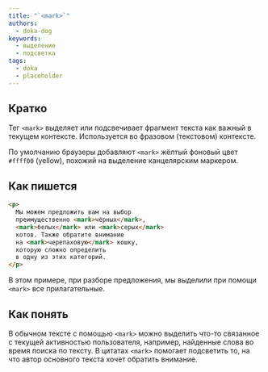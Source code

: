 ```yaml
---
title: "`<mark>`"
authors:
  - doka-dog
keywords:
  - выделение
  - подсветка
tags:
  - doka
  - placeholder
---
```


## Кратко

Тег `<mark>` выделяет или подсвечивает фрагмент текста как важный в текущем контексте. Используется во фразовом (текстовом) контексте.

По умолчанию браузеры добавляют `<mark>` жёлтый фоновый цвет `#ffff00` (yellow), похожий на выделение канцелярским маркером.

## Как пишется

```html
<p>
  Мы можем предложить вам на выбор
  преимущественно <mark>чёрных</mark>,
  <mark>белых</mark> или <mark>серых</mark>
  котов. Также обратите внимание
  на <mark>черепаховую</mark> кошку,
  которую сложно определить
  в одну из этих категорий.
</p>
```

В этом примере, при разборе предложения, мы выделили при помощи `<mark>` все прилагательные.

## Как понять

В обычном тексте с помощью `<mark>` можно выделить что-то связанное с текущей активностью пользователя, например, найденные слова во время поиска по тексту. В цитатах `<mark>` помогает подсветить то, на что автор основного текста хочет обратить внимание.
